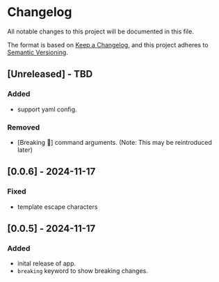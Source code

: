 # Changelog

All notable changes to this project will be documented in this file.

The format is based on [Keep a Changelog](https://keepachangelog.com/en/1.1.0/),
and this project adheres to [Semantic Versioning](https://semver.org/spec/v2.0.0.html).

## [Unreleased] - TBD

### Added

- support yaml config.

### Removed

- [Breaking 🧨] command arguments. (Note: This may be reintroduced later)

## [0.0.6] - 2024-11-17

### Fixed

- template escape characters

## [0.0.5] - 2024-11-17

### Added

- inital release of app.
- `breaking` keyword to show breaking changes.

